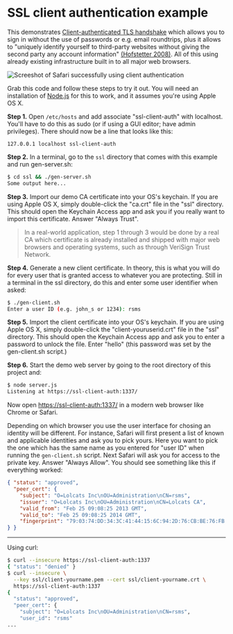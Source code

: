 # SSL client authentication example

This demonstrates [Client-authenticated TLS handshake](http://en.wikipedia.org/wiki/Transport_Layer_Security#Client-authenticated_TLS_handshake) which allows you to sign in without the use of passwords or e.g. email roundtrips, plus it allows to "uniquely identify yourself to third-party websites without giving the second party any account information" [(Hofstetter 2008)](http://pilif.github.com/2008/05/why-is-nobody-using-ssl-client-certificates/). All of this using already existing infrastructure built in to all major web browsers.

![Screeshot of Safari successfully using client authentication](http://farm9.staticflickr.com/8098/8506867868_ac16ca2c5a_o.png)

Grab this code and follow these steps to try it out. You will need an installation of [Node.js](http://nodejs.org/) for this to work, and it assumes you're using Apple OS X.

**Step 1.** Open `/etc/hosts` and add associate "ssl-client-auth" with localhost. You'll have to do this as sudo (or if using a GUI editor; have admin privileges). There should now be a line that looks like this:

    127.0.0.1 localhost ssl-client-auth

**Step 2.** In a terminal, go to the `ssl` directory that comes with this example and run gen-server.sh:

```sh
$ cd ssl && ./gen-server.sh
Some output here...
```

**Step 3.** Import our demo CA certificate into your OS's keychain. If you are using Apple OS X, simply double-click the "ca.crt" file in the "ssl" directory. This should open the Keychain Access app and ask you if you really want to import this certificate. Answer "Always Trust".

> In a real-world application, step 1 through 3 would be done by a real CA which certificate is already installed and shipped with major web browsers and operating systems, such as through VeriSign Trust Network.

**Step 4.** Generate a new client certificate. In theory, this is what you will do for every user that is granted access to whatever you are protecting. Still in a terminal in the ssl directory, do this and enter some user identifier when asked:

```sh
$ ./gen-client.sh
Enter a user ID (e.g. john_s or 1234): rsms
```

**Step 5.** Import the client certificate into your OS's keychain. If you are using Apple OS X, simply double-click the "client-youruserid.crt" file in the "ssl" directory. This should open the Keychain Access app and ask you to enter a password to unlock the file. Enter "hello" (this password was set by the gen-client.sh script.)

**Step 6.** Start the demo web server by going to the root directory of this project and:

```sh
$ node server.js
Listening at https://ssl-client-auth:1337/
```

Now open [https://ssl-client-auth:1337/](https://ssl-client-auth:1337/) in a modern web browser like Chrome or Safari.

Depending on which browser you use the user interface for chosing an identity will be different. For instance, Safari will first present a list of known and applicable identities and ask you to pick yours. Here you want to pick the one which has the same name as you entered for "user ID" when running the `gen-client.sh` script. Next Safari will ask you for access to the private key. Answer "Always Allow". You should see something like this if everything worked:

```json
{ "status": "approved",
  "peer_cert": {
    "subject": "O=Lolcats Inc\nOU=Administration\nCN=rsms",
    "issuer": "O=Lolcats Inc\nOU=Administration\nCN=Lolcats CA",
    "valid_from": "Feb 25 09:08:25 2013 GMT",
    "valid_to": "Feb 25 09:08:25 2014 GMT",
    "fingerprint": "79:03:74:DD:34:3C:41:44:15:6C:94:2D:76:CB:BE:76:FB:B9:92:12"
} }
```

----

Using curl:

```sh
$ curl --insecure https://ssl-client-auth:1337
{ "status": "denied" }
$ curl --insecure \
  --key ssl/client-yourname.pem --cert ssl/client-yourname.crt \
  https://ssl-client-auth:1337
{
  "status": "approved",
  "peer_cert": {
    "subject": "O=Lolcats Inc\nOU=Administration\nCN=rsms",
    "user_id": "rsms"
...
```
